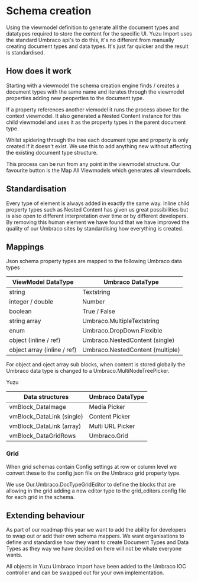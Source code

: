 # Schema creation

Using the viewmodel definition to generate all the document types and datatypes required to store the content for the specific UI. Yuzu Import uses the standard Umbraco api's to do this, it's no different from manually creating document types and data types. It's just far quicker and the result is standardised. 

## How does it work

Starting with a viewmodel the schema creation engine finds / creates a document types with the same name and iterates through the viewmodel properties adding new peoperties to the document type. 

If a property references another viemodel it runs the process above for the context viewmodel. It also generated a Nested Content instance for this child viewmodel and uses it as the property types in the parent document type. 

Whilst spidering through the tree each document type and property is only created if it doesn't exist. We use this to add anything new without affecting the existing document type structure. 

This process can be run from any point in the viewmodel structure. Our favourite button is the Map All Viewmodels which generates all viewmdoels. 

## Standardisation

Every type of element is always added in exactly the same way. Inline child property types such as Nested Content has given us great possibilities but is also open to different interpretation over time or by different developers. By removing this human element we have found that we have improved the quality of our Umbraco sites by standardising how everything is created.

## Mappings

Json schema property types are mapped to the following Umbraco data types

| ViewModel DataType	    	| Umbraco DataType            |
| ----------------------------- |-----------------------------|
| string    		            | Textstring                  |
| integer / double   		    | Number                      |
| boolean    		            | True / False                |
| string array   		        | Umbraco.MultipleTextstring  |
| enum             		        | Umbraco.DropDown.Flexible   |
| object (inline / ref)         | Umbraco.NestedContent (single)   |
| object array (inline / ref)   | Umbraco.NestedContent (multiple) |

For object and oject array sub blocks, when content is stored globally the Umbraco data type is changed to a  Umbraco.MultiNodeTreePicker.

Yuzu

| Data structures   	    	| Umbraco DataType            |
| ----------------------------- |-----------------------------|
| vmBlock_DataImage    		    | Media Picker                |
| vmBlock_DataLink (single)     | Content Picker              |
| vmBlock_DataLink (array)      | Multi URL Picker            |
| vmBlock_DataGridRows	        | Umbraco.Grid                |

### Grid 

When grid schemas contain Config settings at row or column level we convert these to the config json file on the Umbraco grid property type. 

We use Our.Umbraco.DocTypeGridEditor to define the blocks that are allowing in the grid adding a new editor type to the grid_editors.config file for each grid in the schema.

## Extending behaviour

As part of our roadmap this year we want to add the ability for developers to swap out or add their own schema mappers. We want organisations to define and standardise how they want to create Document Types and Data Types as they way we have decided on here will not be whate everyone wants.

All objects in Yuzu Umbraco Import have been added to the Umbraco IOC controller and can be swapped out for your own implementation.


